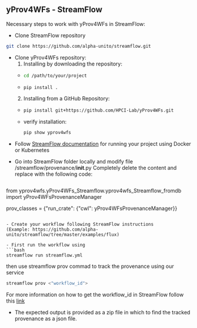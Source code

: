 ## yProv4WFs - StreamFlow

Necessary steps to work with yProv4WFs in StreamFlow:

- Clone StreamFlow repository
```bash
git clone https://github.com/alpha-unito/streamflow.git
```
 
- Clone yProv4WFs repository:
  1. Installing by downloading the repository:
    * ```bash
      cd /path/to/your/project
      ```
    * ```bash
      pip install .
      ```
  2. Installing from a GitHub Repository:
    * ```bash
      pip install git+https://github.com/HPCI-Lab/yProv4WFs.git
      ```
    * verify installation: 
      ```bash
      pip show yprov4wfs
      ```
<!--
- Add StreamFlow folder into your own project
-->

- Follow [StreamFlow documentation](https://github.com/alpha-unito/streamflow/blob/master/README.md) for running your project using Docker or Kubernetes 

- Go into StreamFlow folder locally and modify file /streamflow/provenance/__init__.py
  Completely delete the content and replace with the following code:

  ```bash
<!--
  from yProv4wfs.yprov4wfs_Streamflow_fromdb import yProv4WFsProvenanceManager
-->
  from yprov4wfs.yProv4WFs_Streamflow.yprov4wfs_Streamflow_fromdb import yProv4WFsProvenanceManager

  prov_classes = {"run_crate": {"cwl": yProv4WFsProvenanceManager}}
  ```

- Create your workflow following StreamFlow instructions
  (Example: https://github.com/alpha-unito/streamflow/tree/master/examples/flux)

- First run the workflow using
  ```bash
  streamflow run streamflow.yml
  ```

  then use streamflow prov commad to track the provenance using our service
  ```bash
  streamflow prov <"workflow_id">
  ```

  For more information on how to get the workflow_id in StreamFlow follow this
  [link](https://github.com/HPCI-Lab/yProv4WFs/blob/main/yProv4WFs_Streamflow/HowToGet_StreamFlow_workflowID.md)

- The expected output is provided as a zip file in which to find the tracked provenance as a json file.
